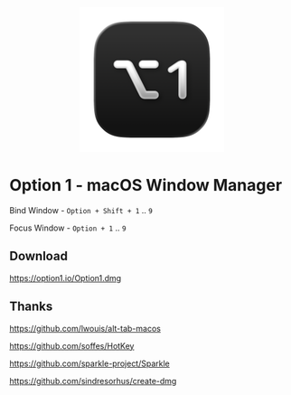 <p align="center">
  <img width="256" src="https://raw.githubusercontent.com/Medvedev91/Option1/refs/heads/main/Misc/Readme/AppIcon1024.png">
</p>

# Option 1 - macOS Window Manager

Bind Window - `Option + Shift + 1` .. `9`

Focus Window - `Option + 1` .. `9`

## Download

https://option1.io/Option1.dmg

## Thanks

https://github.com/lwouis/alt-tab-macos

https://github.com/soffes/HotKey

https://github.com/sparkle-project/Sparkle

https://github.com/sindresorhus/create-dmg
